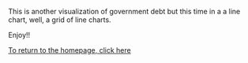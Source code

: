 This is another visualization of government debt but this time in a a line chart, well, a grid of line charts.

Enjoy!!

<div class="flourish-embed flourish-chart" data-src="visualisation/5294865"><script src="https://public.flourish.studio/resources/embed.js"></script></div>


[To return to the homepage, click here](https://ekenedili.github.io/dataviz-practice/)

